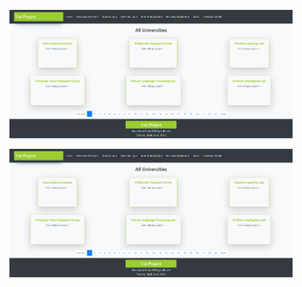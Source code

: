 ![Screenshot](Screenshot%202025-05-19%20123943.png)

<img src="Screenshot%202025-05-19%20123943.png" alt="Screenshot" width="600">

